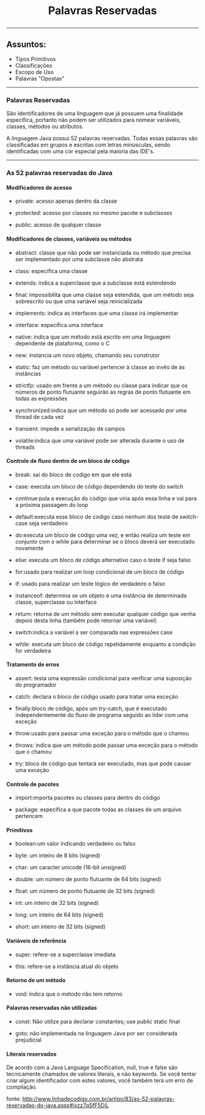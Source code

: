 # <p style="text-align: center">Palavras Reservadas</p>

___

## Assuntos:
* Tipos Primitivos
* Classificações
* Escopo de Uso
* Palavras "Opostas"

---

### Palavras Reservadas
São identificadores de uma linguagem que já possuem uma finalidade específica, portanto não podem ser utilizados para nomear variáveis, classes, métodos ou atributos.

A linguagem Java possui 52 palavras reservadas. Todas essas palavras são classificadas em grupos e escritas com letras minúsculas, sendo identificadas com uma cor especial pela maioria das IDE's.

---

### As 52 palavras reservadas do Java

#### Modificadores de acesso
* private: acesso apenas dentro da classe


* protected: acesso por classes no mesmo pacote e subclasses


* public: acesso de qualquer classe

#### Modificadores de classes, variáveis ou métodos
* abstract: classe que não pode ser instanciada ou método que precisa ser implementado por uma subclasse não abstrata


* class: especifica uma classe


* extends: indica a superclasse que a subclasse está estendendo


* final: impossibilita que uma classe seja estendida, que um método seja sobrescrito ou que uma variável seja reinicializada


* implements: indica as interfaces que uma classe irá implementar


* interface: especifica uma interface


* native: indica que um método está escrito em uma linguagem dependente de plataforma, como o C


* new: instancia um novo objeto, chamando seu construtor


* static: faz um método ou variável pertencer à classe ao invés de às instâncias


* strictfp: usado em frente a um método ou classe para indicar que os números de ponto flutuante seguirão as regras de ponto flutuante em todas as expressões


* synchronized:indica que um método só pode ser acessado por uma thread de cada vez


* transient: impede a serialização de campos


* volatile:indica que uma variável pode ser alterada durante o uso de threads


#### Controle de fluxo dentro de um bloco de código
* break: sai do bloco de codigo em que ele está


* case: executa um bloco de código dependendo do teste do switch


* continue:pula a execução do código que viria após essa linha e vai para a próxima passagem do loop


* default:executa esse bloco de codigo caso nenhum dos teste de switch-case seja verdadeiro


* do:executa um bloco de código uma vez, e então realiza um teste em conjunto com o while para determinar se o bloco deverá ser executado novamente


* else: executa um bloco de código alternativo caso o teste if seja falso


* for:usado para realizar um loop condicional de um bloco de código


* if: usado para realizar um teste lógico de verdadeiro o falso


* instanceof: determina se um objeto é uma instância de determinada classe, superclasse ou interface


* return: retorna de um método sem executar qualquer código que venha depois desta linha (também pode retornar uma variável)


* switch:indica a variável a ser comparada nas expressões case


* while: executa um bloco de código repetidamente enquanto a condição for verdadeira


#### Tratamento de erros
* assert: testa uma expressão condicional para verificar uma suposição do programador


* catch: declara o bloco de código usado para tratar uma exceção


* finally:bloco de código, após um try-catch, que é executado independentemente do fluxo de programa seguido ao lidar com uma exceção


* throw:usado para passar uma exceção para o método que o chamou


* throws: indica que um método pode passar uma exceção para o método que o chamou


* try: bloco de código que tentará ser executado, mas que pode causar uma exceção


#### Controle de pacotes
* import:importa pacotes ou classes para dentro do código


* package: especifica a que pacote todas as classes de um arquivo pertencem


#### Primitivos
* boolean:um valor indicando verdadeiro ou falso


* byte: um inteiro de 8 bits (signed)


* char: um caracter unicode (16-bit unsigned)


* double: um número de ponto flutuante de 64 bits (signed)


* float: um número de ponto flutuante de 32 bits (signed)


* int: um inteiro de 32 bits (signed)


* long: um inteiro de 64 bits (signed)


* short: um inteiro de 32 bits (signed)


#### Variáveis de referência
* super: refere-se a superclasse imediata


* this: refere-se a instância atual do objeto


#### Retorno de um método
* void: indica que o método não tem retorno

#### Palavras reservadas não utilizadas
* const: Não utilize para declarar constantes; use public static final

* goto: não implementada na linguagem Java por ser considerada prejudicial

#### Literais reservados
De acordo com a Java Language Specification, null, true e false são tecnicamente chamados de valores literais, e não keywords. Se você tentar criar algum identificador com estes valores, você também terá um erro de compilação.

fonte: http://www.linhadecodigo.com.br/artigo/83/as-52-palavras-reservadas-do-java.aspx#ixzz7qSfF5DiL


